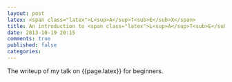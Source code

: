 ```yaml
---
layout: post
latex: <span class="latex">L<sup>A</sup>T<sub>E</sub>X</span>
title: An introduction to <span class="latex">L<sup>A</sup>T<sub>E</sub>X</span>
date: 2013-10-19 20:15
comments: true
published: false
categories: 
---
```


The writeup of my talk on {{page.latex}} for beginners.